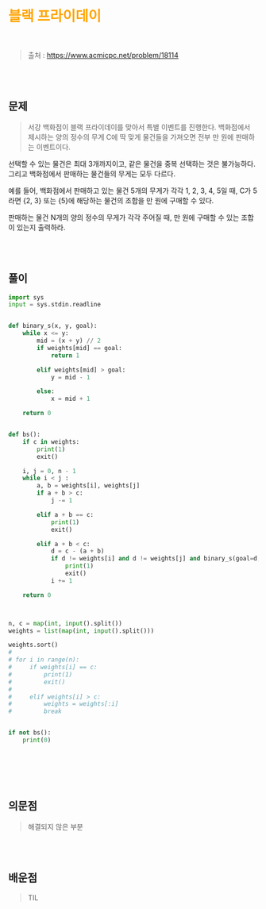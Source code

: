 <br/><Br>

<span style = "color:orange">

# 블랙 프라이데이
</span>
<br>

> 출처 : https://www.acmicpc.net/problem/18114


<br/><br>

## 문제

> 서강 백화점이 블랙 프라이데이를 맞아서 특별 이벤트를 진행한다. 백화점에서 제시하는 양의 정수의 무게 C에 딱 맞게 물건들을 가져오면 전부 만 원에 판매하는 이벤트이다.

선택할 수 있는 물건은 최대 3개까지이고, 같은 물건을 중복 선택하는 것은 불가능하다. 그리고 백화점에서 판매하는 물건들의 무게는 모두 다르다.

예를 들어, 백화점에서 판매하고 있는 물건 5개의 무게가 각각 1, 2, 3, 4, 5일 때, C가 5라면 {2, 3} 또는 {5}에 해당하는 물건의 조합을 만 원에 구매할 수 있다.

판매하는 물건 N개의 양의 정수의 무게가 각각 주어질 때, 만 원에 구매할 수 있는 조합이 있는지 출력하라.

<br/><br>

## 풀이

```python
import sys
input = sys.stdin.readline


def binary_s(x, y, goal):
    while x <= y:
        mid = (x + y) // 2
        if weights[mid] == goal:
            return 1

        elif weights[mid] > goal:
            y = mid - 1

        else:
            x = mid + 1

    return 0


def bs():
    if c in weights:
        print(1)
        exit()

    i, j = 0, n - 1
    while i < j :
        a, b = weights[i], weights[j]
        if a + b > c:
            j -= 1

        elif a + b == c:
            print(1)
            exit()

        elif a + b < c:
            d = c - (a + b)
            if d != weights[i] and d != weights[j] and binary_s(goal=d, x=i, y=j):
                print(1)
                exit()
            i += 1

    return 0



n, c = map(int, input().split())
weights = list(map(int, input().split()))

weights.sort()
#
# for i in range(n):
#     if weights[i] == c:
#         print(1)
#         exit()
#
#     elif weights[i] > c:
#         weights = weights[:i]
#         break


if not bs():
    print(0)
```
<br>



<br/><br>


## 의문점
> 해결되지 않은 부분


<br/><br>


## 배운점
> TIL

